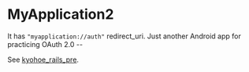 # MyApplication2

It has `"myapplication://auth"` redirect_uri. Just another
Android app for practicing OAuth 2.0 --

See [kyohoe_rails_pre](https://github.com/kangkyu/kyohoe_rails_pre).
